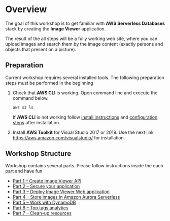 # Overview

The goal of this workshop is to get familiar with **AWS Serverless Databases** stack by creating the **Image Viewer** application.

The result of the all steps will be a fully working web site, where you can upload images and search them by the image content (exactly persons and objects that present on a picture).

## Preparation

Current workshop requires several installed tools. The following preparation steps must be performed in the beginning

1. Check that **AWS CLI** is working. Open command line and execute the command below.

    ```sh
    aws s3 ls
    ```

    If **AWS CLI** is not working follow [install instructions](https://docs.aws.amazon.com/cli/latest/userguide/install-cliv2.html) and [configuration steps](https://docs.aws.amazon.com/cli/latest/userguide/cli-chap-configure.html) after installation.

2. Install **AWS Toolkit** for Visual Studio 2017 or 2019. Use the next link <https://aws.amazon.com/visualstudio/> for installation.

## Workshop Structure

Workshop contains several parts. Please follow instructions inside the each part and have fun

* [Part 1 – Create Image Viewer API](docs/part1/part.md)
* [Part 2 – Secure your application](docs/part2/part.md)
* [Part 3 – Deploy Image Viewer Web application](docs/part3/part.md)
* [Part 4 – Store images in Amazon Aurora Serverless](docs/part4/part.md)
* [Part 5 – Work with DynamoDB](docs/part5/part.md)
* [Part 6 – Top tags analytics](docs/part6/part.md)
* [Part 7 – Clean-up resources](docs/part7/part.md)
